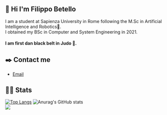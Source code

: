 ## 👋 Hi I'm Filippo Betello
I am a student at Sapienza University in Rome following the M.Sc in Artificial Intelligence and Robotics:robot:.<br>
I obtained my BSc in Computer and System Engineering in 2021.<br>
#### I am first dan black belt in Judo :martial_arts_uniform:.
## :black_nib: Contact me
- [Email](mailto:betello.1835108@studenti.uniroma1.it?subject=[GitHub_question])
## :man_technologist: Stats
[![Top Langs](https://github-readme-stats.vercel.app/api/top-langs/?username=FilippoBetello&layout=compact&theme=algolia)](https://github.com/FilippoBetello/github-readme-stats)
![Anurag's GitHub stats](https://github-readme-stats.vercel.app/api?username=FilippoBetello&show_icons=true&theme=algolia&hide_title=true)
<br>
![](https://komarev.com/ghpvc/?username=FilippoBetello&color=blue)


<!--
**FilippoBetello/FilippoBetello** is a ✨ _special_ ✨ repository because its `README.md` (this file) appears on your GitHub profile.

Here are some ideas to get you started:

- 🔭 I’m currently working on ...
- 🌱 I’m currently learning ...
- 👯 I’m looking to collaborate on ...
- 🤔 I’m looking for help with ...
- 💬 Ask me about ...
- 📫 How to reach me: ...
- 😄 Pronouns: ...
- ⚡ Fun fact: ...
-->
